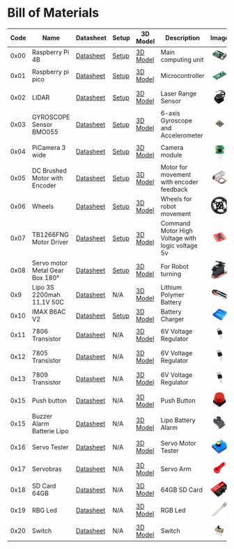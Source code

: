 <body>
    <h1>Bill of Materials</h1>
    <table>
        <thead>
            <tr>
                <th>Code</th>
                <th>Name</th>
                <th>Datasheet</th>
                <th>Setup</th>
                <th>3D Model</th>
                <th>Description</th>
                <th>Image</th>
            </tr>
        </thead>
        <tbody>
            <tr>
                <td data-label="Code">0x00</td>
                <td data-label="Name">Raspberry Pi 4B</td>
                <td data-label="Datasheet"><a href="https://github.com/DexterTaha/WRO-FE-2024-Mindcraft-International/tree/9ad9d503698aa839e118a1041bc7e58b6689c99e/other/component%20Details/0x00-Raspberry%20Pi%204B/Datasheet">Datasheet</a></td>
                <td data-label="Setup"><a href="https://github.com/DexterTaha/WRO-FE-2024-Mindcraft-International/tree/9ad9d503698aa839e118a1041bc7e58b6689c99e/other/component%20Details/0x00-Raspberry%20Pi%204B/Setup">Setup</a></td>
                <td data-label="3D Model"><a href="https://developer.nvidia.com/embedded/learn/jetson-nano-3d-models">3D Model</a></td>
                <td data-label="Description">Main computing unit</td>
                <td data-label="Image"><img src="https://github.com/DexterTaha/WRO-FE-2024-Mindcraft-International/blob/94d52010db407ad0a1d92fda1c9abeead3c4f7cd/images/Raspberry%20pi%204B.png" height="auto" 
width="1500" alt="Raspberry"></td>
            </tr>
            <tr>
                <td data-label="Code">0x01</td>
                <td data-label="Name">Raspberry pi pico</td>
                <td data-label="Datasheet"><a href="https://datasheets.raspberrypi.com/pico/pico-datasheet.pdf">Datasheet</a></td>
                <td data-label="Setup"><a href="">Setup</a></td>
                <td data-label="3D Model"><a href="">3D Model</a></td>
                <td data-label="Description">Microcontroller</td>
                <td data-label="Image"><img src="https://github.com/DexterTaha/WRO-FE-2025-Mindcraft/blob/e0ca3d18acca4e6c24058f27a92695fc994182f8/images/pico%20wh.png" height="auto" width="1000" alt="Arduino Nano"></td>
            </tr>
            <tr>
                <td data-label="Code">0x02</td>
                <td data-label="Name">LIDAR</td>
                <td data-label="Datasheet"><a href="https://github.com/DexterTaha/WRO-FE-2024-Mindcraft-International/tree/47bf23bfe6a8f57052bee0b2b33903a335146ad1/other/component%20Details/0x02-LIDAR/Datasheet">Datasheet</a></td>
                <td data-label="Setup"><a href="https://github.com/DexterTaha/WRO-FE-2024-Mindcraft-International/tree/47bf23bfe6a8f57052bee0b2b33903a335146ad1/other/component%20Details/0x02-LIDAR/Setup">Setup</a></td>
                <td data-label="3D Model"><a href="https://cad.onshape.com/documents/2729187d74795f5505a642cc/w/3e0c0cce82870e83e2fa6638/e/bc5a610b18bbd2f7644b07b9">3D Model</a></td>
                <td data-label="Description">Laser Range Sensor</td>
                <td data-label="Image"><img src="https://github.com/DexterTaha/WRO-FE-2024-Mindcraft-International/blob/797552ba634ac775af451a20127c331770118177/images/LIDAR.png" height="auto" width="1000" alt="LIDAR"></td>
            </tr>
            <tr>
                <td data-label="Code">0x03</td>
                <td data-label="Name">GYROSCOPE Sensor BMO055</td>
                <td data-label="Datasheet"><a href="https://github.com/DexterTaha/WRO-FE-2024-Mindcraft-International/tree/47bf23bfe6a8f57052bee0b2b33903a335146ad1/other/component%20Details/0x04-GYROSCOPE%20Sensor%20MPU6050/Datasheet">Datasheet</a></td>
                <td data-label="Setup"><a href="https://github.com/DexterTaha/WRO-FE-2024-Mindcraft-International/tree/47bf23bfe6a8f57052bee0b2b33903a335146ad1/other/component%20Details/0x04-GYROSCOPE%20Sensor%20MPU6050/Setup">Setup</a></td>
                <td data-label="3D Model"><a href="https://cad.onshape.com/documents/1c6f1405e84d0c390333223c/w/c90b719cdc670bdbfb16a84e/e/5080605618051d13a916ba3c">3D Model</a></td>
                <td data-label="Description">6-axis Gyroscope and Accelerometer</td>
                <td data-label="Image"><img src="https://github.com/DexterTaha/WRO-FE-2025-Mindcraft/blob/3292dd0671aa85c017197eddac3cbf1397f1297f/images/BNO055.png" height="auto" width="1000" alt="MPU6050"></td>
            </tr>
            <tr>
                <td data-label="Code">0x04</td>
                <td data-label="Name">PiCamera 3 wide</td>
                <td data-label="Datasheet"><a href="https://github.com/DexterTaha/WRO-FE-2024-Mindcraft-International/tree/47bf23bfe6a8f57052bee0b2b33903a335146ad1/other/component%20Details/0x05-Camera/Datasheet/">Datasheet</a></td>
                <td data-label="Setup"><a href="https://github.com/DexterTaha/WRO-FE-2024-Mindcraft-International/tree/84b82731468978746051cf060b159d2cc26e164f/other/component%20Details/0x05-Camera/Setup">Setup</a></td>
                <td data-label="3D Model"><a href="https://www.thingiverse.com/thing:2970128">3D Model</a></td>
                <td data-label="Description">Camera module</td>
                <td data-label="Image"><img src="https://github.com/DexterTaha/WRO-FE-2025-Mindcraft/blob/fea66e825d38112703e0e30803ce8288530d9e51/images/Picamera.png" height="auto" width="1000" alt="Camera"></td>
            </tr>
            <tr>
                <td data-label="Code">0x05</td>
                <td data-label="Name">DC Brushed Motor with Encoder</td>
                <td data-label="Datasheet"><a href="https://github.com/DexterTaha/WRO-FE-2024-Mindcraft-International/tree/84b82731468978746051cf060b159d2cc26e164f/other/component%20Details/0x06-DC%20Brushed%20Motor%20with%20encoder/Datasheet">Datasheet</a></td>
                <td data-label="Setup"><a href="https://github.com/DexterTaha/WRO-FE-2024-Mindcraft-International/tree/84b82731468978746051cf060b159d2cc26e164f/other/component%20Details/0x06-DC%20Brushed%20Motor%20with%20encoder/Setup">Setup</a></td>
                <td data-label="3D Model"><a href="https://cad.onshape.com/documents/1c6f1405e84d0c390333223c/w/c90b719cdc670bdbfb16a84e/e/bc317ffe6fa7f5ad89df3856">3D Model</a></td>
                <td data-label="Description">Motor for movement with encoder feedback</td>
                <td data-label="Image"><img src="https://github.com/DexterTaha/WRO-FE-2024-Mindcraft-International/blob/797552ba634ac775af451a20127c331770118177/images/Brushed%20motor.png" height="auto" width="1000" alt="DC Motor with Encoder"></td>
            </tr>
            <tr>
                <td data-label="Code">0x06</td>
                <td data-label="Name">Wheels</td>
                <td data-label="Datasheet"><a href="https://www.robotshop.com/en/motor-wheels.html">Datasheet</a></td>
                <td data-label="Setup"><a href="https://www.robotshop.com/en/wheel-and-tread.html">Setup</a></td>
                <td data-label="3D Model"><a href="https://www.thingiverse.com/thing:1864586">3D Model</a></td>
                <td data-label="Description">Wheels for robot movement</td>
                <td data-label="Image"><img src="https://github.com/DexterTaha/WRO-FE-2025-Mindcraft/blob/49b7ff127fd819d15639d48f7cce73234cc067bf/images/wheels.png" height="auto" width="1000" alt="Wheels"></td>
            </tr>
            <tr>
                <td data-label="Code">0x07</td>
                <td data-label="Name">TB1266FNG Motor Driver</td>
                <td data-label="Datasheet"><a href="https://github.com/DexterTaha/WRO-FE-2024-Mindcraft-International/tree/67650b7d72705afa8f343d58dabc49bec869e66c/other/component%20Details/0x08-L298N%20Motor%20driver/Datasheet">Datasheet</a></td>
                <td data-label="Setup"><a href="https://github.com/DexterTaha/WRO-FE-2024-Mindcraft-International/tree/67650b7d72705afa8f343d58dabc49bec869e66c/other/component%20Details/0x08-L298N%20Motor%20driver/Setup">Setup</a></td>
                <td data-label="3D Model"><a href="https://www.thingiverse.com/thing:1864586">3D Model</a></td>
                <td data-label="Description">Command Motor High Voltage with logic voltage 5v</td>
                <td data-label="Image"><img src="https://github.com/DexterTaha/WRO-FE-2025-Mindcraft/blob/92a20cc2639826b5a55c2fd93658aea0b5cfd2f9/images/Motor%20Driver.png" height="auto" alt="Wheels"></td>
            </tr>
            <tr>
                <td data-label="Code">0x08</td>
                <td data-label="Name">Servo motor Metal Gear Box 180°</td>
                <td data-label="Datasheet"><a href="https://github.com/DexterTaha/WRO-FE-2024-Mindcraft-International/tree/67650b7d72705afa8f343d58dabc49bec869e66c/other/component%20Details/0x09-Servo%20motor%20Metal%20Gear%20Box%20180%C2%B0/Datasheet">Datasheet</a></td>
                <td data-label="Setup"><a href="https://github.com/DexterTaha/WRO-FE-2024-Mindcraft-International/tree/67650b7d72705afa8f343d58dabc49bec869e66c/other/component%20Details/0x09-Servo%20motor%20Metal%20Gear%20Box%20180%C2%B0/Setup">Setup</a></td>
                <td data-label="3D Model"><a href="https://www.thingiverse.com/thing:1864586">3D Model</a></td>
                <td data-label="Description">For Robot turning</td>
                <td data-label="Image"><img src="https://github.com/DexterTaha/WRO-FE-2024-Mindcraft-International/blob/67650b7d72705afa8f343d58dabc49bec869e66c/images/SERVO.png" height="auto" alt="Wheels"></td>
            </tr>
            <tr>
                <td>0x9</td>
                <td>Lipo 3S 2200mah 11.1V 50C</td>
                <td><a href="https://www.hobbyking.com/hobbyking/store/__17356__Turnigy_2200mAh_3S_20C_Lipo_Pack.html">Datasheet</a></td>
                <td>N/A</td>
                <td><a href="https://www.thingiverse.com/thing:1864586">3D Model</a></td>
                <td>Lithium Polymer Battery</td>
                <td><img src="https://github.com/DexterTaha/WRO-FE-2024-Mindcraft-International/blob/797552ba634ac775af451a20127c331770118177/images/BATTERIE.png" height="auto" width="1000" alt="Lipo Battery" ></td>
            </tr>
            <tr>
                <td>0x10</td>
                <td>IMAX B6AC V2</td>
                <td><a href="https://www.skyrc.com/Charger/B6AC_V2">Datasheet</a></td>
                <td><a href="https://manuals.skyrc.com/B6AC%20V2.pdf">Setup</a></td>
                <td><a href="https://www.thingiverse.com/thing:1864586">3D Model</a></td>
                <td>Battery Charger</td>
                <td><img src="https://github.com/DexterTaha/WRO-FE-2024-Mindcraft-International/blob/797552ba634ac775af451a20127c331770118177/images/B6AC1.png" height="auto" width="1000" alt="IMAX Charger"></td>
            </tr>
            <tr>
                <td>0x11</td>
                <td>7806 Transistor</td>
                <td><a href="https://www.onsemi.com/pdf/datasheet/l78-d.pdf">Datasheet</a></td>
                <td>N/A</td>
                <td><a href="https://www.thingiverse.com/thing:1864586">3D Model</a></td>
                <td>6V Voltage Regulator</td>
                <td><img src="https://github.com/DexterTaha/WRO-FE-2024-Mindcraft-International/blob/797552ba634ac775af451a20127c331770118177/images/TRANSISTORS.png" height="auto" width="1000" alt="7806 Transistor"></td>
            </tr>             
            <tr>
                <td>0x12</td>
                <td>7805 Transistor</td>
                <td><a href="https://www.onsemi.com/pdf/datasheet/l78-d.pdf">Datasheet</a></td>
                <td>N/A</td>
                <td><a href="https://www.thingiverse.com/thing:1864586">3D Model</a></td>
                <td>6V Voltage Regulator</td>
                <td><img src="https://github.com/DexterTaha/WRO-FE-2024-Mindcraft-International/blob/797552ba634ac775af451a20127c331770118177/images/TRANSISTORS.png" height="auto" width="1000" alt="7806 Transistor"></td>
            </tr>
            <tr>
                <td>0x13</td>
                <td>7809 Transistor</td>
                <td><a href="https://www.onsemi.com/pdf/datasheet/l78-d.pdf">Datasheet</a></td>
                <td>N/A</td>
                <td><a href="https://www.thingiverse.com/thing:1864586">3D Model</a></td>
                <td>6V Voltage Regulator</td>
                <td><img src="https://github.com/DexterTaha/WRO-FE-2024-Mindcraft-International/blob/797552ba634ac775af451a20127c331770118177/images/TRANSISTORS.png" height="auto" width="1000" alt="7806 Transistor"></td>
            </tr>
            <tr>
                <td>0x15</td>
                <td>Push button</td>
                <td><a href="https://docs.rs-online.com/1f89/0900766b814b93ef.pdf">Datasheet</a></td>
                <td>N/A</td>
                <td><a href="https://www.thingiverse.com/thing:1864586">3D Model</a></td>
                <td>Push Button</td>
                <td><img src="https://github.com/DexterTaha/WRO-FE-2025-Mindcraft/blob/575f0d8f996cfef9ff769139a33f20e246797bd0/images/Push%20button.png" height="auto" width="1000" alt="Switch"></td>
            </tr>
            <tr>
                <td>0x15</td>
                <td>Buzzer Alarm Batterie Lipo</td>
                <td><a href="https://www.hobbyking.com/hobbyking/store/__24786__Hobbyking_8482_Lipoly_Low_Voltage_Alarm_2S_3S.html">Datasheet</a></td>
                <td>N/A</td>
                <td><a href="https://www.thingiverse.com/thing:1864586">3D Model</a></td>
                <td>Lipo Battery Alarm</td>
                <td><img src="https://github.com/DexterTaha/WRO-FE-2024-Mindcraft-International/blob/797552ba634ac775af451a20127c331770118177/images/livo%20battery%20level%20sensor.png" height="auto" width="1000" alt="Buzzer Alarm"></td>
            </tr>
            <tr>
                <td>0x16</td>
                <td>Servo Tester</td>
                <td><a href="https://www.servocity.com/servo-tester/">Datasheet</a></td>
                <td>N/A</td>
                <td><a href="https://www.thingiverse.com/thing:1864586">3D Model</a></td>
                <td>Servo Motor Tester</td>
                <td><img src="https://github.com/DexterTaha/WRO-FE-2024-Mindcraft-International/blob/4c209b5711322504d4969d14073aa15a5130b8df/images/pwm.png" height="auto" width="1000" alt="Servo Tester"></td>
            </tr>
            <tr>
                <td>0x17</td>
                <td>Servobras</td>
                <td><a href="https://cad.onshape.com/documents/1c6f1405e84d0c390333223c/w/c90b719cdc670bdbfb16a84e/e/cf7c3951c0394e6adfc05022">Datasheet</a></td>
                <td>N/A</td>
                <td><a href="https://www.thingiverse.com/thing:1864586">3D Model</a></td>
                <td>Servo Arm</td>
                <td><img src="https://github.com/DexterTaha/WRO-FE-2024-Mindcraft-International/blob/4c209b5711322504d4969d14073aa15a5130b8df/images/SERVOBRAS.png" height="auto"></td>
            </tr>
            <tr>
                <td>0x18</td>
                <td>SD Card 64GB</td>
                <td><a href="https://www.sandisk.com/home/memory-cards/microsd-cards">Datasheet</a></td>
                <td>N/A</td>
                <td><a href="https://www.thingiverse.com/thing:1864586">3D Model</a></td>
                <td>64GB SD Card</td>
                <td><img src="https://github.com/DexterTaha/WRO-FE-2024-Mindcraft-International/blob/069266dcb97c8694b2de51c4d2f10cfe2f28b0b3/images/MEMORY-CARD.png" height="auto" width="1000" alt="SD Card"></td>
            </tr>
            <tr>
                <td>0x19</td>
                <td>RBG Led</td>
                <td><a href="https://www.sandisk.com/home/memory-cards/microsd-cards">Datasheet</a></td>
                <td>N/A</td>
                <td><a href="https://www.thingiverse.com/thing:1864586">3D Model</a></td>
                <td>RGB Led</td>
                <td><img src="https://github.com/DexterTaha/WRO-FE-2025-Mindcraft/blob/8c57d1b0ce763fbbdc015b63e02a094686d0da0b/images/RGB%20led.png" height="auto" width="1000" alt="RBG Led"></td>
            </tr>
            <tr>
                <td>0x20</td>
                <td>Switch</td>
                <td><a href="https://www.sandisk.com/home/memory-cards/microsd-cards">Datasheet</a></td>
                <td>N/A</td>
                <td><a href="https://www.thingiverse.com/thing:1864586">3D Model</a></td>
                <td>Switch</td>
                <td><img src="https://github.com/DexterTaha/WRO-FE-2025-Mindcraft/blob/66f749f66114f576520b85acc3fdf5edb1f33ee6/images/Switch.png" height="auto" width="1000" alt="Switch"></td>
            </tr>  
        </tbody>
    </table>
</body>
</html>
